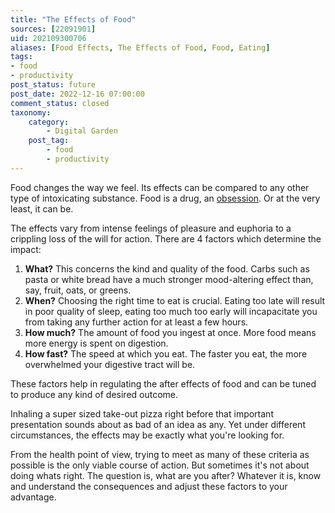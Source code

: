 ```yaml
---
title: "The Effects of Food"
sources: [22091901]
uid: 202109300706
aliases: [Food Effects, The Effects of Food, Food, Eating]
tags: 
- food 
- productivity
post_status: future
post_date: 2022-12-16 07:00:00
comment_status: closed
taxonomy:
    category:
        - Digital Garden
    post_tag:
        - food
        - productivity
---
```


Food changes the way we feel. Its effects can be compared to any other type of intoxicating substance. Food is a drug, an [obsession](./obsession.md). Or at the very least, it can be.

The effects vary from intense feelings of pleasure and euphoria to a crippling loss of the will for action. There are 4 factors which determine the impact:

1. **What?** This concerns the kind and quality of the food. Carbs such as pasta or white bread have a much stronger mood-altering effect than, say, fruit, oats, or greens.
4. **When?** Choosing the right time to eat is crucial. Eating too late will result in poor quality of sleep, eating too much too early will incapacitate you from taking any further action for at least a few hours.
5. **How much?** The amount of food you ingest at once. More food means more energy is spent on digestion.
6. **How fast?** The speed at which you eat. The faster you eat, the more overwhelmed your digestive tract will be.

These factors help in regulating the after effects of food and can be tuned to produce any kind of desired outcome.

Inhaling a super sized take-out pizza right before that important presentation sounds about as bad of an idea as any. Yet under different circumstances, the effects may be exactly what you're looking for. 

From the health point of view, trying to meet as many of these criteria as possible is the only viable course of action. But sometimes it's not about doing whats right. The question is, what are you after? Whatever it is, know and understand the consequences and adjust these factors to your advantage.